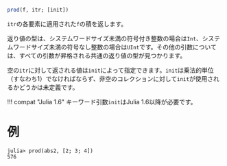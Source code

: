 ```julia
prod(f, itr; [init])
```

`itr`の各要素に適用された`f`の積を返します。

返り値の型は、システムワードサイズ未満の符号付き整数の場合は`Int`、システムワードサイズ未満の符号なし整数の場合は`UInt`です。その他の引数については、すべての引数が昇格される共通の返り値の型が見つかります。

空の`itr`に対して返される値は`init`によって指定できます。`init`は乗法的単位（すなわち1）でなければならず、非空のコレクションに対して`init`が使用されるかどうかは未定義です。

!!! compat "Julia 1.6"
    キーワード引数`init`はJulia 1.6以降が必要です。


# 例

```jldoctest
julia> prod(abs2, [2; 3; 4])
576
```
